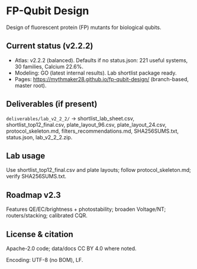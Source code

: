 # FP-Qubit Design

Design of fluorescent protein (FP) mutants for biological qubits.

## Current status (v2.2.2)
- Atlas: v2.2.2 (balanced). Defaults if no status.json: 221 useful systems, 30 families, Calcium 22.6%.
- Modeling: GO (latest internal results). Lab shortlist package ready.
- Pages: https://mythmaker28.github.io/fp-qubit-design/ (branch-based, master root).

## Deliverables (if present)
`deliverables/lab_v2_2_2/` -> shortlist_lab_sheet.csv, shortlist_top12_final.csv, plate_layout_96.csv, plate_layout_24.csv, protocol_skeleton.md, filters_recommendations.md, SHA256SUMS.txt, status.json, lab_v2_2_2.zip.

## Lab usage
Use shortlist_top12_final.csv and plate layouts; follow protocol_skeleton.md; verify SHA256SUMS.txt.

## Roadmap v2.3
Features QE/EC/brightness + photostability; broaden Voltage/NT; routers/stacking; calibrated CQR.

## License & citation
Apache-2.0 code; data/docs CC BY 4.0 where noted.

Encoding: UTF-8 (no BOM), LF.